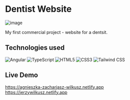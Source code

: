 # Dentist Website

![image](https://github.com/Wajktor13/dentist-website/assets/76243064/fcbcdbc1-260d-4905-ba5c-f5a6128aad86)


My first commercial project - website for a dentsit.

## Technologies used

![Angular](https://img.shields.io/static/v1?style=for-the-badge&message=Angular2&color=DD0031&logo=Angular&logoColor=FFFFFF&label=)
![TypeScript](https://img.shields.io/static/v1?style=for-the-badge&message=TypeScript&color=3178C6&logo=TypeScript&logoColor=FFFFFF&label=)
![HTML5](https://img.shields.io/static/v1?style=for-the-badge&message=HTML5&color=E34F26&logo=HTML5&logoColor=FFFFFF&label=)
![CSS3](https://img.shields.io/static/v1?style=for-the-badge&message=CSS3&color=1572B6&logo=CSS3&logoColor=FFFFFF&label=)
![Tailwind CSS](https://img.shields.io/static/v1?style=for-the-badge&message=Tailwind+CSS&color=222222&logo=Tailwind+CSS&logoColor=06B6D4&label=)

## Live Demo
https://agnieszka-zacharjasz-wilkusz.netlify.app
<br>
https://jerzywilkusz.netlify.app
